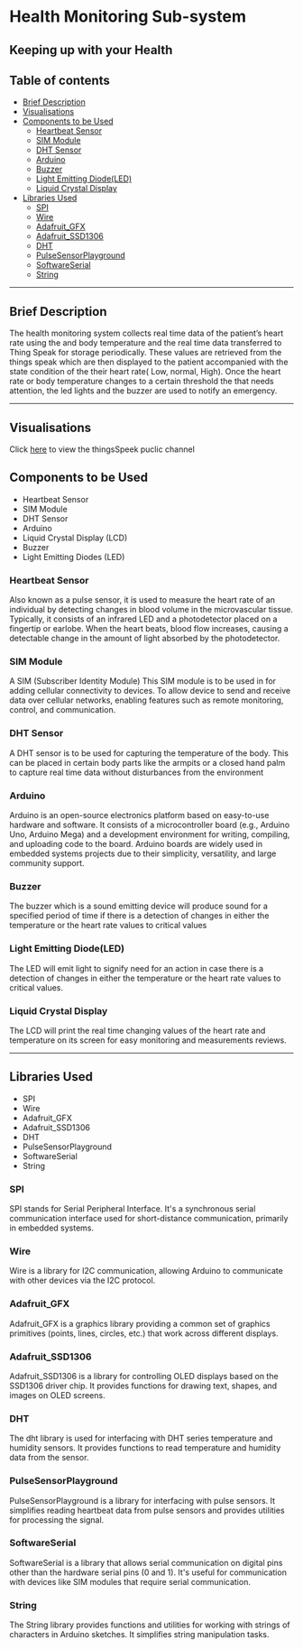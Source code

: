 # Health Monitoring Sub-system

## Keeping up with your Health

## Table of contents

- [Brief Description](#brief-description)
- [Visualisations](#visualisations)
- [Components to be Used](#components-to-be-used)
  - [Heartbeat Sensor](#heartbeat-sensor)
  - [SIM Module](#sim-module)
  - [DHT Sensor](#dht-sensor)
  - [Arduino](#arduino)
  - [Buzzer](#buzzer)
  - [Light Emitting Diode(LED)](#light-emitting-dioodeled)
  - [Liquid Crystal Display](#liquid-crystal-display)
- [Libraries Used](#libraries-used)
  - [SPI](#spi)
  - [Wire](#wire)
  - [Adafruit_GFX](#adafruit_gfx)
  - [Adafruit_SSD1306](#adafruit_ssd1306)
  - [DHT](#dht)
  - [PulseSensorPlayground](#pulsesensorplayground)
  - [SoftwareSerial](#softwareserial)
  - [String](#string)

---

## Brief Description

The health monitoring system collects real time data of the patient’s heart rate using the and body temperature and the real time data transferred to Thing Speak for storage periodically.
These values are retrieved from the things speak which are then displayed to the patient accompanied with the state condition of the their heart rate( Low, normal, High). Once the heart rate or body temperature changes to a certain threshold the that needs attention, the led lights and the buzzer are used to notify an emergency.

---

## Visualisations

Click [here](https://thingspeak.com/channels/2499895) to view the thingsSpeek puclic channel

## Components to be Used

- Heartbeat Sensor
- SIM Module
- DHT Sensor
- Arduino
- Liquid Crystal Display (LCD)
- Buzzer
- Light Emitting Diodes (LED)

### Heartbeat Sensor

Also known as a pulse sensor, it is used to measure the heart rate of an individual by detecting changes in blood volume in the microvascular tissue. Typically, it consists of an infrared LED and a photodetector placed on a fingertip or earlobe. When the heart beats, blood flow increases, causing a detectable change in the amount of light absorbed by the photodetector.

### SIM Module

A SIM (Subscriber Identity Module) This SIM module is to be used in for adding cellular connectivity to devices. To allow device to send and receive data over cellular networks, enabling features such as remote monitoring, control, and communication.

### DHT Sensor

A DHT sensor is to be used for capturing the temperature of the body.
This can be placed in certain body parts like the armpits or a closed hand palm to capture real time data without disturbances from the environment

### Arduino

Arduino is an open-source electronics platform based on easy-to-use hardware and software. It consists of a microcontroller board (e.g., Arduino Uno, Arduino Mega) and a development environment for writing, compiling, and uploading code to the board. Arduino boards are widely used in embedded systems projects due to their simplicity, versatility, and large community support.

### Buzzer

The buzzer which is a sound emitting device will produce sound for a specified period of time if there is a detection of changes in either the temperature or the heart rate values to critical values

### Light Emitting Diode(LED)

The LED will emit light to signify need for an action in case there is a detection of changes in either the temperature or the heart rate values to critical values.

### Liquid Crystal Display

The LCD will print the real time changing values of the heart rate and temperature on its screen for easy monitoring and measurements reviews.

---

## Libraries Used

- SPI
- Wire
- Adafruit_GFX
- Adafruit_SSD1306
- DHT
- PulseSensorPlayground
- SoftwareSerial
- String

### SPI

SPI stands for Serial Peripheral Interface. It's a synchronous serial communication interface used for short-distance communication, primarily in embedded systems.

### Wire

Wire is a library for I2C communication, allowing Arduino to communicate with other devices via the I2C protocol.

### Adafruit_GFX

Adafruit_GFX is a graphics library providing a common set of graphics primitives (points, lines, circles, etc.) that work across different displays.

### Adafruit_SSD1306

Adafruit_SSD1306 is a library for controlling OLED displays based on the SSD1306 driver chip. It provides functions for drawing text, shapes, and images on OLED screens.

### DHT

The dht library is used for interfacing with DHT series temperature and humidity sensors. It provides functions to read temperature and humidity data from the sensor.

### PulseSensorPlayground

PulseSensorPlayground is a library for interfacing with pulse sensors. It simplifies reading heartbeat data from pulse sensors and provides utilities for processing the signal.

### SoftwareSerial

SoftwareSerial is a library that allows serial communication on digital pins other than the hardware serial pins (0 and 1). It's useful for communication with devices like SIM modules that require serial communication.

### String

The String library provides functions and utilities for working with strings of characters in Arduino sketches. It simplifies string manipulation tasks.
